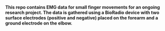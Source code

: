 **This repo contains EMG data for small finger movements for an ongoing research project. The data is gathered using a BioRadio device with two surface electrodes (positive and negative) placed on the forearm and a ground electrode on the elbow.**